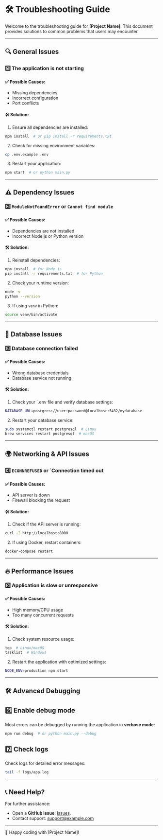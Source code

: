 # 🛠 Troubleshooting Guide

Welcome to the troubleshooting guide for **[Project Name]**. This document provides solutions to common problems that users may encounter.

---

## 🔍 **General Issues**
### **1️⃣ The application is not starting**
#### ✅ Possible Causes:
- Missing dependencies
- Incorrect configuration
- Port conflicts

#### 🛠 Solution:
1. Ensure all dependencies are installed:
```sh
npm install  # or pip install -r requirements.txt
```

2. Check for missing environment variables:
```sh
cp .env.example .env
```
3. Restart your application:
```sh
npm start  # or python main.py
```

---

## ⚠️ Dependency Issues
### 2️⃣ `ModuleNotFoundError` **or** `Cannot find module`
#### ✅ Possible Causes:
- Dependencies are not installed
- Incorrect Node.js or Python version
#### 🛠 Solution:
1. Reinstall dependencies:
```sh
npm install  # for Node.js
pip install -r requirements.txt  # for Python
```

2. Check your runtime version:
```sh
node -v
python --version
```

3. If using `venv` in Python:
```sh
source venv/bin/activate
```

---

## 🔄 Database Issues
### 3️⃣ Database connection failed
#### ✅ Possible Causes:
- Wrong database credentials
- Database service not running
#### 🛠 Solution:
1. Check your `.env file and verify database settings:
```sh
DATABASE_URL=postgres://user:password@localhost:5432/mydatabase
```
   
2. Restart your database service:
```sh
sudo systemctl restart postgresql  # Linux
brew services restart postgresql  # macOS
```

---

## 🌍 Networking & API Issues
### 4️⃣ `ECONNREFUSED` or `Connection timed out
#### ✅ Possible Causes:
- API server is down
- Firewall blocking the request
#### 🛠 Solution:
1. Check if the API server is running:
```sh
curl -I http://localhost:8000
```

2. If using Docker, restart containers:
```sh
docker-compose restart
```

--- 

## 🔥 Performance Issues
### 5️⃣ Application is slow or unresponsive
#### ✅ Possible Causes:
- High memory/CPU usage
- Too many concurrent requests
#### 🛠 Solution:
1. Check system resource usage:
```sh
top  # Linux/macOS
tasklist  # Windows
```

2. Restart the application with optimized settings:
```sh
NODE_ENV=production npm start
```

---

## 🛠 Advanced Debugging
## 6️⃣ Enable debug mode
Most errors can be debugged by running the application in **verbose mode**:
```sh
npm run debug  # or python main.py --debug
```

## 7️⃣ Check logs
Check logs for detailed error messages:
```sh
tail -f logs/app.log
```

---

## 📞 Need Help?
For further assistance:
- Open a **GitHub Issue**: [Issues](https://github.com/kdsn/project-template/issues).
- Contact support: <support@example.com>

---

🚀 Happy coding with [Project Name]!